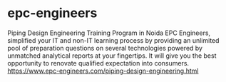 # epc-engineers
Piping Design Engineering Training Program in Noida
EPC Engineers, simplified your IT and non-IT learning process by providing an unlimited pool of preparation questions on several technologies powered by unmatched analytical reports at your fingertips. It will give you the best opportunity to renovate qualified expectation into consumers. https://www.epc-engineers.com/piping-design-engineering.html 
